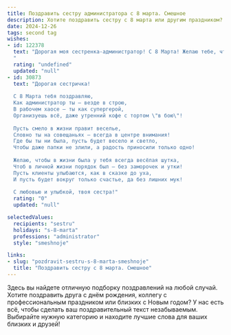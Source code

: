 ```yaml
---
title: Поздравить сестру администратора с 8 марта. Смешное
description: Хотите поздравить сестру с 8 марта или другим праздником? Наш ИИ создаст незабываемое поздравление, а вы обязательно выделитесь среди других.  
date: 2024-12-26
tags: second tag
wishes:
- id: 122378
  text: "Дорогая моя сестренка-администратор! С 8 Марта! Желаю тебе, чтобы твой рабочий день был таким же гладким, как твоя идеальная прическа, а клиенты — такими же милыми и пушистыми, как котики в интернете (только без сюрпризов в виде луж).  Пусть все задачи решаются легко и быстро, а кофе всегда будет горячим и вкусным!  В общем, счастья, радости и побольше свободного времени на всякие приятности!
  "
  rating: "undefined"
  updated: "null"
- id: 30873
  text: "Дорогая сестричка!
  
  С 8 Марта тебя поздравляю,
  Как администратор ты — везде в строю,
  В рабочем хаосе — ты как супергерой,
  Организуешь всё, даже утренний кофе с тортом \"в бою\"!
  
  Пусть смело в жизни правит веселье,
  Словно ты на совещаньях — всегда в центре внимания!
  Где бы ты ни была, пусть будет весело и светло,
  Чтобы даже папки не злили, а радость приносили только одно!
  
  Желаю, чтобы в жизни была у тебя всегда весёлая шутка,
  Чтоб в личной жизни порядок был — без заморочек и утки!
  Пусть клиенты улыбаются, как в сказке до уха,
  И пусть будет вокруг только счастье, да без лишних мук!
  
  С любовью и улыбкой, твоя сестра!"
  rating: "0"
  updated: "null"

selectedValues:
  recipients: "sestru"
  holidays: "s-8-marta"
  professions: "administrator"
  style: "smeshnoje"

links:
- slug: "pozdravit-sestru-s-8-marta-smeshnoje"
  title: "Поздравить сестру с 8 марта. Смешное"
---
```


Здесь вы найдете отличную подборку поздравлений на любой случай. 
Хотите поздравить друга с днём рождения, коллегу с профессиональным праздником или близких с Новым годом? У нас есть всё, чтобы сделать ваш поздравительный текст незабываемым. Выбирайте нужную категорию и находите лучшие слова для ваших близких и друзей!
